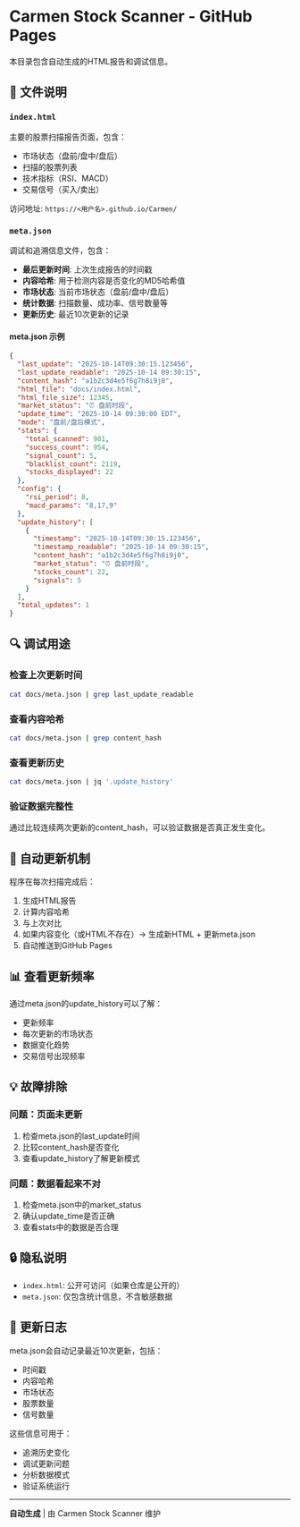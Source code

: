 # Carmen Stock Scanner - GitHub Pages

本目录包含自动生成的HTML报告和调试信息。

## 📁 文件说明

### `index.html`
主要的股票扫描报告页面，包含：
- 市场状态（盘前/盘中/盘后）
- 扫描的股票列表
- 技术指标（RSI、MACD）
- 交易信号（买入/卖出）

访问地址: `https://<用户名>.github.io/Carmen/`

### `meta.json`
调试和追溯信息文件，包含：
- **最后更新时间**: 上次生成报告的时间戳
- **内容哈希**: 用于检测内容是否变化的MD5哈希值
- **市场状态**: 当前市场状态（盘前/盘中/盘后）
- **统计数据**: 扫描数量、成功率、信号数量等
- **更新历史**: 最近10次更新的记录

#### meta.json 示例

```json
{
  "last_update": "2025-10-14T09:30:15.123456",
  "last_update_readable": "2025-10-14 09:30:15",
  "content_hash": "a1b2c3d4e5f6g7h8i9j0",
  "html_file": "docs/index.html",
  "html_file_size": 12345,
  "market_status": "⏰ 盘前时段",
  "update_time": "2025-10-14 09:30:00 EDT",
  "mode": "盘前/盘后模式",
  "stats": {
    "total_scanned": 981,
    "success_count": 954,
    "signal_count": 5,
    "blacklist_count": 2119,
    "stocks_displayed": 22
  },
  "config": {
    "rsi_period": 8,
    "macd_params": "8,17,9"
  },
  "update_history": [
    {
      "timestamp": "2025-10-14T09:30:15.123456",
      "timestamp_readable": "2025-10-14 09:30:15",
      "content_hash": "a1b2c3d4e5f6g7h8i9j0",
      "market_status": "⏰ 盘前时段",
      "stocks_count": 22,
      "signals": 5
    }
  ],
  "total_updates": 1
}
```

## 🔍 调试用途

### 检查上次更新时间
```bash
cat docs/meta.json | grep last_update_readable
```

### 查看内容哈希
```bash
cat docs/meta.json | grep content_hash
```

### 查看更新历史
```bash
cat docs/meta.json | jq '.update_history'
```

### 验证数据完整性
通过比较连续两次更新的content_hash，可以验证数据是否真正发生变化。

## 🚀 自动更新机制

程序在每次扫描完成后：
1. 生成HTML报告
2. 计算内容哈希
3. 与上次对比
4. 如果内容变化（或HTML不存在）→ 生成新HTML + 更新meta.json
5. 自动推送到GitHub Pages

## 📊 查看更新频率

通过meta.json的update_history可以了解：
- 更新频率
- 每次更新的市场状态
- 数据变化趋势
- 交易信号出现频率

## 💡 故障排除

### 问题：页面未更新

1. 检查meta.json的last_update时间
2. 比较content_hash是否变化
3. 查看update_history了解更新模式

### 问题：数据看起来不对

1. 检查meta.json中的market_status
2. 确认update_time是否正确
3. 查看stats中的数据是否合理

## 🔒 隐私说明

- `index.html`: 公开可访问（如果仓库是公开的）
- `meta.json`: 仅包含统计信息，不含敏感数据

## 📝 更新日志

meta.json会自动记录最近10次更新，包括：
- 时间戳
- 内容哈希
- 市场状态
- 股票数量
- 信号数量

这些信息可用于：
- 追溯历史变化
- 调试更新问题
- 分析数据模式
- 验证系统运行

---

**自动生成** | 由 Carmen Stock Scanner 维护

